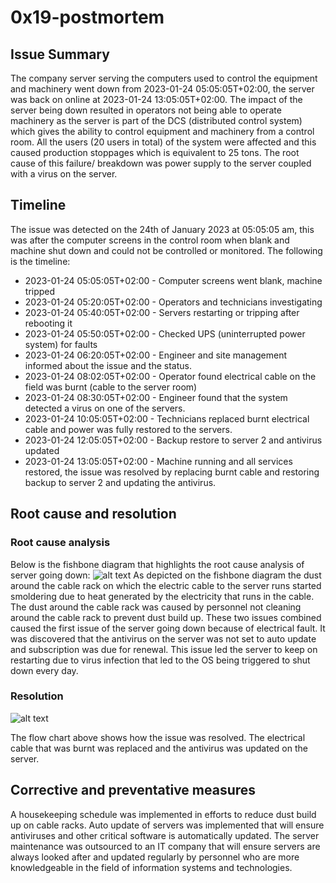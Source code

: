 # 0x19-postmortem

## Issue Summary

The company server serving the computers used to control the equipment and machinery went down from 2023-01-24 05:05:05T+02:00, the server was back on online at 2023-01-24 13:05:05T+02:00.
The impact of the server being down resulted in operators not being able to operate machinery as the server is part of the DCS (distributed control system) which gives the ability to control equipment and machinery from a control room. All the users (20 users in total) of the system were affected and this caused production stoppages which is equivalent to 25 tons. The root cause of this failure/ breakdown was power supply to the server coupled with a virus on the server.

## Timeline

The issue was detected on the 24th of January 2023 at 05:05:05 am, this was after the computer screens in the control room when blank and machine shut down and could not be controlled or monitored. The following is the timeline: 

* 2023-01-24 05:05:05T+02:00 - Computer screens went blank, machine tripped
* 2023-01-24 05:20:05T+02:00 - Operators and technicians investigating
* 2023-01-24 05:40:05T+02:00 - Servers restarting or tripping after rebooting it
* 2023-01-24 05:50:05T+02:00 - Checked UPS (uninterrupted power system) for faults
* 2023-01-24 06:20:05T+02:00 - Engineer and site management informed about the issue and the status.
* 2023-01-24 08:02:05T+02:00 - Operator found electrical cable on the field was burnt (cable to the server room)
* 2023-01-24 08:30:05T+02:00 - Engineer found that the system detected a virus on one of the servers.
* 2023-01-24 10:05:05T+02:00 - Technicians replaced burnt electrical cable and power was fully restored to the servers.
* 2023-01-24 12:05:05T+02:00 -  Backup restore to server 2 and antivirus updated
* 2023-01-24 13:05:05T+02:00 -  Machine running and all services restored, the issue was resolved by replacing burnt cable and restoring backup to server 2 and updating the antivirus.

## Root cause and resolution

### Root cause analysis

Below is the fishbone diagram that highlights the root cause analysis of server going down:
![alt text](https://drive.google.com/file/d/1BZvcSLvnV69SsSzRKw1ufRBubiQQR82f/view?usp=share_link)
As depicted on the fishbone diagram the dust around the cable rack on which the electric cable to the server runs started smoldering due to heat generated by the electricity that runs in the cable. The dust around the cable rack was caused by personnel not cleaning around the cable rack to prevent dust build up. These two issues combined caused the first issue of the server going down because of electrical fault.
It was discovered that the antivirus on the server was not set to auto update and subscription was due for renewal. This issue led the server to keep on restarting due to virus infection that led to the OS being triggered to shut down every day.

### Resolution

![alt text](https://drive.google.com/file/d/1cP8eq2DcCxDHhjybT2uAQ-L1EfZwFz7n/view?usp=share_link)

The flow chart above shows how the issue was resolved. The electrical cable that was burnt was replaced and the antivirus was updated on the server. 

## Corrective and preventative measures

A housekeeping schedule was implemented in efforts to reduce dust build up on cable racks. 
Auto update of servers was implemented that will ensure antiviruses and other critical software is automatically updated. The server maintenance was outsourced to an IT company that will ensure servers are always looked after and updated regularly by personnel who are more knowledgeable in the field of information systems and technologies. 


